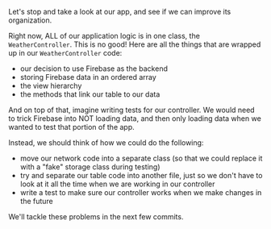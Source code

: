 Let's stop and take a look at our app, and see if we can improve its
organization.

Right now, ALL of our application logic is in one class, the
`WeatherController`.  This is no good!  Here are all the things that are wrapped
up in our `WeatherController` code:

- our decision to use Firebase as the backend
- storing Firebase data in an ordered array
- the view hierarchy
- the methods that link our table to our data

And on top of that, imagine writing tests for our controller.  We would need to
trick Firebase into NOT loading data, and then only loading data when we wanted
to test that portion of the app.

Instead, we should think of how we could do the following:

- move our network code into a separate class (so that we could replace it with
  a "fake" storage class during testing)
- try and separate our table code into another file, just so we don't have to
  look at it all the time when we are working in our controller
- write a test to make sure our controller works when we make changes in the
  future

We'll tackle these problems in the next few commits.
